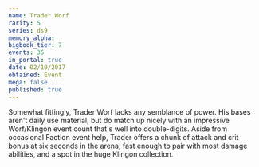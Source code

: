 ```yaml
---
name: Trader Worf
rarity: 5
series: ds9
memory_alpha:
bigbook_tier: 7
events: 35
in_portal: true
date: 02/10/2017
obtained: Event
mega: false
published: true
---
```


Somewhat fittingly, Trader Worf lacks any semblance of power. His bases aren't daily use material, but do match up nicely with an impressive Worf/Klingon event count that's well into double-digits. Aside from occasional Faction event help, Trader offers a chunk of attack and crit bonus at six seconds in the arena; fast enough to pair with most damage abilities, and a spot in the huge Klingon collection.
